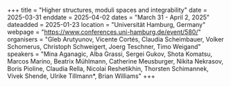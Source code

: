 +++
title = "Higher structures, moduli spaces and integrability"
date = 2025-03-31
enddate = 2025-04-02
dates = "March 31 - April 2, 2025"
dateadded = 2025-01-23
location = "Universität Hamburg, Germany"
webpage = "https://www.conferences.uni-hamburg.de/event/580/"
organisers = "Gleb Arutyunov, Vicente Cortés, Claudia Scheimbauer, Volker Schomerus, Christoph Schweigert, Joerg Teschner, Timo Weigand"
speakers = "Mina Aganagic, Alba Grassi, Sergei Gukov, Shota Komatsu, Marcos Marino, Beatrix Mühlmann, Catherine Meusburger, Nikita Nekrasov, Boris Pioline, Claudia Rella, Nicolai Reshetikhin, Thorsten Schimannek, Vivek Shende, Ulrike Tillmann*, Brian Williams"
+++
